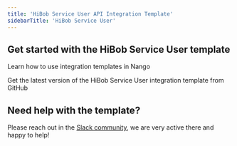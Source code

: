 ```yaml
---
title: 'HiBob Service User API Integration Template'
sidebarTitle: 'HiBob Service User'
---
```


## Get started with the HiBob Service User template

<Card title="How to use integration templates"
      href="/understand/concepts/templates"
      icon="book-open">
    Learn how to use integration templates in Nango


<Card title="Get the HiBob Service User template"
      href="https://github.com/NangoHQ/nango/tree/master/integration-templates/hibob-service-user"
      icon="github">
    Get the latest version of the HiBob Service User integration template from GitHub


## Need help with the template?
Please reach out in the [Slack community](https://nango.dev/slack), we are very active there and happy to help!
